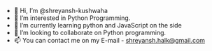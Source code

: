 - 👋 Hi, I’m @shreyansh-kushwaha
- 👀 I’m interested in Python Programming.
- 🌱 I’m currently learning python and JavaScript on the side
- 💞️ I’m looking to collaborate on Python programming.
- 📫 You can contact me on my E-mail - shreyansh.halk@gmail.com

<!---
shreyansh-kushwaha/shreyansh-kushwaha is a ✨ special ✨ repository because its `README.md` (this file) appears on your GitHub profile.
You can click the Preview link to take a look at your changes.
--->
